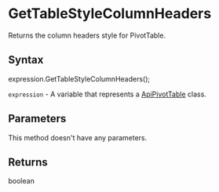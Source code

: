 # GetTableStyleColumnHeaders

Returns the column headers style for PivotTable.

## Syntax

expression.GetTableStyleColumnHeaders();

`expression` - A variable that represents a [ApiPivotTable](../ApiPivotTable.md) class.

## Parameters

This method doesn't have any parameters.

## Returns

boolean